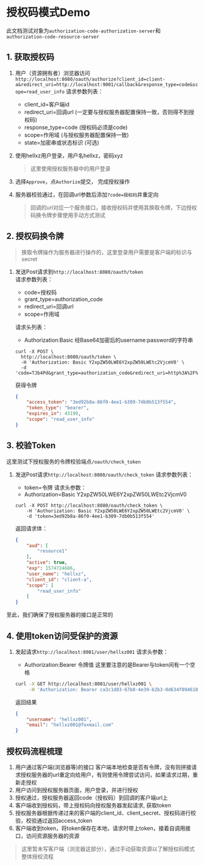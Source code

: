 # 授权码模式Demo
此文档测试对象为`authorization-code-authorization-server`和`authorization-code-resource-server`
## 1. 获取授权码
1. 用户（资源拥有者）浏览器访问  
`http://localhost:8080/oauth/authorize?client_id=client-a&redirect_uri=http://localhost:9001/callback&response_type=code&scope=read_user_info`
    请求参数列表：
    - client_id=客户端id
    - redirect_uri=回调url     (一定要与授权服务器配置保持一致，否则得不到授权码)
    - response_type=code      (授权码必须是code)
    - scope=作用域             (与授权服务器配置保持一致)
    - state=加密串或状态标识     (可选)
    
2. 使用hellxz用户登录，用户名hellxz，密码xyz  
    > 这里使用授权服务器中的用户登录

3. 选择`Approve`，点`Authorize`提交， 完成授权操作 
4. 服务器校验通过，在回调url参数后添加`?code=授权码`并重定向
    > 回调的url对应一个服务接口，接收授权码并使用其换取令牌，下边授权码换令牌步骤使用手动方式测试

## 2. 授权码换令牌
> 换取令牌操作为服务器进行操作的，这里登录用户需要是客户端的标识与secret

1. 发送Post请求到`http://localhost:8080/oauth/token`  
    请求参数列表：
    - code=授权码
    - grant_type=authorization_code
    - redirect_uri=回调url
    - scope=作用域
    
    请求头列表：
    - Authorization:Basic 经Base64加密后的username:password的字符串

    ```
    curl -X POST \
      http://localhost:8080/oauth/token \
      -H 'Authorization: Basic Y2xpZW50LWE6Y2xpZW50LWEtc2VjcmV0' \
      -d 'code=TJb4Pd&grant_type=authorization_code&redirect_uri=http%3A%2F%2Flocalhost%3A9001%2Fcallback&scope=read_user_info'
    ```
    
    获得令牌
    ```json
    {
        "access_token": "3ed92b8a-86f0-4ee1-b309-7db0b513f554",
        "token_type": "bearer",
        "expires_in": 43199,
        "scope": "read_user_info"
    }
    ```

## 3. 校验Token

这里测试下授权服务的令牌校验端点`/oauth/check_token`
1. 发送Post请求`http://localhost:8080/oauth/check_token`
    请求参数列表：
    - token=令牌
    请求头参数：
    - Authorization=Basic Y2xpZW50LWE6Y2xpZW50LWEtc2VjcmV0
    
    ```
    curl -X POST http://localhost:8080/oauth/check_token \
        -H 'Authorization: Basic Y2xpZW50LWE6Y2xpZW50LWEtc2VjcmV0' \
        -d 'token=3ed92b8a-86f0-4ee1-b309-7db0b513f554'
    ```

    返回请求体：
    ```json
    {
        "aud": [
            "resource1"
        ],
        "active": true,
        "exp": 1574724686,
        "user_name": "hellxz",
        "client_id": "client-a",
        "scope": [
            "read_user_info"
        ]
    }
    ```
至此，我们确保了授权服务器的接口是正常的

## 4. 使用token访问受保护的资源
1. 发起请求`http://localhost:8081/user/hellxz001`
    请求头参数：
    - Authorization:Bearer 令牌值  这里要注意的是Bearer与token间有一个空格

    ```bash
    curl -X GET http://localhost:8081/user/hellxz001 \
         -H 'Authorization: Bearer ca3c1d03-67b8-4e39-b2b3-0d634f094610'
    ```

    返回结果
    ```json
    {
        "username": "hellxz001",
        "email": "hellxz001@foxmail.com"
    }
    ```

## 授权码流程梳理
1. 用户通过客户端(浏览器等)的接口 客户端本地检查是否有令牌，没有则拼接请求授权服务器的url重定向给用户，有则使用令牌尝试访问，如果请求过期，重新走授权
2. 用户访问到授权服务器页面，用户登录，并进行授权
3. 授权通过，授权服务器返回code（授权码）到回调的客户端url上
4. 客户端收到授权码，带上授权码向授权服务器发起请求, 获取token
4. 授权服务器根据传递过来的客户端的client_id、client_secret、授权码进行校验，校验通过返回access_token
5. 客户端收到token，将token保存在本地，请求时带上token，接着自调用接口，访问资源服务器的资源

> 这里暂未写客户端（浏览器这部分），通过手动获取资源以了解授权码模式整体授权流程